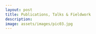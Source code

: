 ```yaml
---
layout: post
title: Publications, Talks & Fieldwork
description: 
image: assets/images/pic03.jpg
---
```



